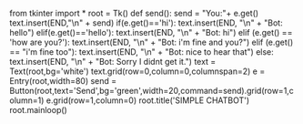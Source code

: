 from tkinter import *
root = Tk()
def send():
    send = "You:"+ e.get()
    text.insert(END,"\n" + send)
    if(e.get()=='hi'):
        text.insert(END, "\n" + "Bot: hello")
    elif(e.get()=='hello'):
        text.insert(END, "\n" + "Bot: hi")
    elif (e.get() == 'how are you?'):
        text.insert(END, "\n" + "Bot: i'm fine and you?")
    elif (e.get() == "i'm fine too"):
        text.insert(END, "\n" + "Bot: nice to hear that")
    else:
        text.insert(END, "\n" + "Bot: Sorry I didnt get it.")
text = Text(root,bg='white')
text.grid(row=0,column=0,columnspan=2)
e = Entry(root,width=80)
send = Button(root,text='Send',bg='green',width=20,command=send).grid(row=1,column=1)
e.grid(row=1,column=0)
root.title('SIMPLE CHATBOT')
root.mainloop()
